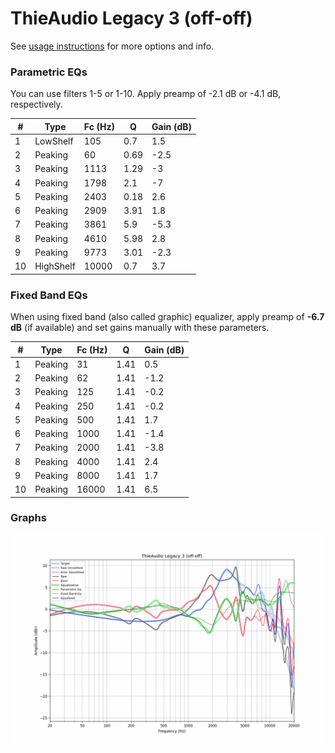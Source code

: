 # ThieAudio Legacy 3 (off-off)
See [usage instructions](https://github.com/jaakkopasanen/AutoEq#usage) for more options and info.

### Parametric EQs
You can use filters 1-5 or 1-10. Apply preamp of -2.1 dB or -4.1 dB, respectively.

|   # | Type      |   Fc (Hz) |    Q |   Gain (dB) |
|-----|-----------|-----------|------|-------------|
|   1 | LowShelf  |       105 | 0.7  |         1.5 |
|   2 | Peaking   |        60 | 0.69 |        -2.5 |
|   3 | Peaking   |      1113 | 1.29 |        -3   |
|   4 | Peaking   |      1798 | 2.1  |        -7   |
|   5 | Peaking   |      2403 | 0.18 |         2.6 |
|   6 | Peaking   |      2909 | 3.91 |         1.8 |
|   7 | Peaking   |      3861 | 5.9  |        -5.3 |
|   8 | Peaking   |      4610 | 5.98 |         2.8 |
|   9 | Peaking   |      9773 | 3.01 |        -2.3 |
|  10 | HighShelf |     10000 | 0.7  |         3.7 |

### Fixed Band EQs
When using fixed band (also called graphic) equalizer, apply preamp of **-6.7 dB** (if available) and set gains manually with these parameters.

|   # | Type    |   Fc (Hz) |    Q |   Gain (dB) |
|-----|---------|-----------|------|-------------|
|   1 | Peaking |        31 | 1.41 |         0.5 |
|   2 | Peaking |        62 | 1.41 |        -1.2 |
|   3 | Peaking |       125 | 1.41 |        -0.2 |
|   4 | Peaking |       250 | 1.41 |        -0.2 |
|   5 | Peaking |       500 | 1.41 |         1.7 |
|   6 | Peaking |      1000 | 1.41 |        -1.4 |
|   7 | Peaking |      2000 | 1.41 |        -3.8 |
|   8 | Peaking |      4000 | 1.41 |         2.4 |
|   9 | Peaking |      8000 | 1.41 |         1.7 |
|  10 | Peaking |     16000 | 1.41 |         6.5 |

### Graphs
![](./ThieAudio%20Legacy%203%20(off-off).png)
